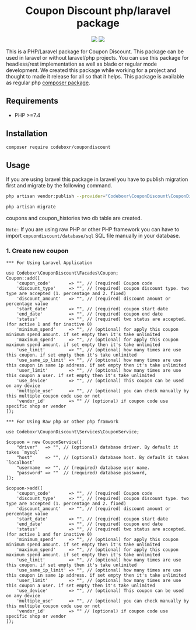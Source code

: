 <h1 align="center">Coupon Discount php/laravel package</h1>
<p align="center" >
<img src="https://img.shields.io/packagist/dt/codeboxr/coupondiscount">
<img src="https://img.shields.io/packagist/stars/codeboxr/coupondiscount">
</p>

This is a PHP/Laravel package for Coupon Discount. This package can be used in laravel or without laravel/php projects. You can use this package for headless/rest implementation as well as blade or regular mode development. We created this
package while working for a project and thought to made it release for all so that it helps. This package is available as regular php [composer package](https://packagist.org/packages/codeboxr/coupondiscount).

## Requirements

- PHP >=7.4

## Installation

```bash
composer require codeboxr/coupondiscount
```

## Usage

If you are using laravel this package in laravel you have to publish migration first and migrate by the following command.

```bash
php artisan vendor:publish --provider="Codeboxr\CouponDiscount\CouponDiscountServiceProvider"
```

```bash
php artisan migrate
```

coupons and coupon_histories two db table are created.

`Note:` If you are using raw PHP or other PHP framework you can have to import `copuondiscount/database/sql` SQL file manually in your database.

### 1. Create new coupon

`*** For Using Laravel Application`

```
use Codeboxr\CouponDiscount\Facades\Coupon;
Coupon::add([
    'coupon_code'       => "", // (required) Coupon code
    'discount_type'     => "", // (required) coupon discount type. two type are accepted (1. percentage and 2. fixed)
    'discount_amount'   => "", // (required) discount amount or percentage value
    'start_date'        => "", // (required) coupon start date
    'end_date'          => "", // (required) coupon end date
    'status'            => "", // (required) two status are accepted. (for active 1 and for inactive 0)
    'minimum_spend'     => "", // (optional) for apply this coupon minimum spend amount. if set empty then it's take unlimited
    'maximum_spend'     => "", // (optional) for apply this coupon maximum spend amount. if set empty then it's take unlimited
    'use_limit'         => "", // (optional) how many times are use this coupon. if set empty then it's take unlimited
    'use_same_ip_limit' => "", // (optional) how many times are use this coupon in same ip address. if set empty then it's take unlimited
    'user_limit'        => "", // (optional) how many times are use this coupon a user. if set empty then it's take unlimited
    'use_device'        => "", // (optional) This coupon can be used on any device
    'multiple_use'      => "", // (optional) you can check manually by this multiple coupon code use or not
    'vendor_id'         => "" // (optional) if coupon code use specific shop or vendor
]);
```

`*** For Using Raw php or other php framwork`

```
use Codeboxr\CouponDiscount\Services\CouponService;

$copuon = new CouponService([
    "driver"   => "", // (optional) database driver. By default it takes `mysql`
    "host"     => "", // (optional) database host. By default it takes `localhost`
    "username  => "", // (required) database user name.
    "password" => ""  // (required) database password,
]);

$copuon->add([
    'coupon_code'       => "", // (required) Coupon code
    'discount_type'     => "", // (required) coupon discount type. two type are accepted (1. percentage and 2. fixed)
    'discount_amount'   => "", // (required) discount amount or percentage value
    'start_date'        => "", // (required) coupon start date
    'end_date'          => "", // (required) coupon end date
    'status'            => "", // (required) two status are accepted. (for active 1 and for inactive 0)
    'minimum_spend'     => "", // (optional) for apply this coupon minimum spend amount. if set empty then it's take unlimited
    'maximum_spend'     => "", // (optional) for apply this coupon maximum spend amount. if set empty then it's take unlimited
    'use_limit'         => "", // (optional) how many times are use this coupon. if set empty then it's take unlimited
    'use_same_ip_limit' => "", // (optional) how many times are use this coupon in same ip address. if set empty then it's take unlimited
    'user_limit'        => "", // (optional) how many times are use this coupon a user. if set empty then it's take unlimited
    'use_device'        => "", // (optional) This coupon can be used on any device
    'multiple_use'      => "", // (optional) you can check manually by this multiple coupon code use or not
    'vendor_id'         => "" // (optional) if coupon code use specific shop or vendor
]);

```
